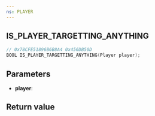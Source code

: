 ```yaml
---
ns: PLAYER
---
```

## IS_PLAYER_TARGETTING_ANYTHING

```c
// 0x78CFE51896B6B8A4 0x456DB50D
BOOL IS_PLAYER_TARGETTING_ANYTHING(Player player);
```


## Parameters
* **player**: 

## Return value
